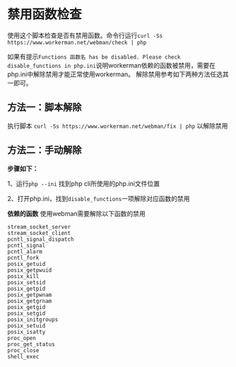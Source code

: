 # 禁用函数检查

使用这个脚本检查是否有禁用函数。命令行运行```curl -Ss https://www.workerman.net/webman/check | php```

如果有提示```Functions 函数名 has be disabled. Please check disable_functions in php.ini```说明workerman依赖的函数被禁用，需要在php.ini中解除禁用才能正常使用workerman。
解除禁用参考如下两种方法任选其一即可。

## 方法一：脚本解除

执行脚本 `curl -Ss https://www.workerman.net/webman/fix | php` 以解除禁用

## 方法二：手动解除

**步骤如下：**

1、运行`php --ini` 找到php cli所使用的php.ini文件位置

2、打开php.ini，找到`disable_functions`一项解除对应函数的禁用

**依赖的函数**
使用webman需要解除以下函数的禁用
```
stream_socket_server
stream_socket_client
pcntl_signal_dispatch
pcntl_signal
pcntl_alarm
pcntl_fork
posix_getuid
posix_getpwuid
posix_kill
posix_setsid
posix_getpid
posix_getpwnam
posix_getgrnam
posix_getgid
posix_setgid
posix_initgroups
posix_setuid
posix_isatty
proc_open
proc_get_status
proc_close
shell_exec
```


